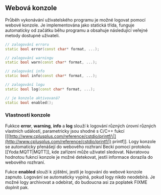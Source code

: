 ## Webová konzole

Průběh vykonávání uživatelského programu je možné logovat pomocí webové konzole. Je implementována jako statická třída, funguje automaticky od začátku běhu programu a obsahuje následující veřejné metody dostupné uživateli.

```cpp
// zalogování erroru
static bool error(const char* format, ...);

// zalogování warningu
static bool warn(const char* format, ...);

// zalogování info
static bool info(const char* format, ...);

// zalogování logu
static bool log(const char* format, ...);

// je konzole aktivovaná?
static bool enabled();
```

### Vlastnosti konzole

Fukkce **error**, **warning**, **info** a **log** slouží k logování různých úrovní různých vlastních událostí, parametricky jsou shodné s C/C++ fukcí \[\[[http://www.cplusplus.com/reference/cstdio/printf/\|](http://www.cplusplus.com/reference/cstdio/printf/|) printf\]\]. Logy konzole se automaticky přenášejí do webového rozhraní Becki pomocí protokolu \[\[Yoda:MQTT\|MQTT\]\], kde zařízení může uživatel sledovat. Návratovou hodnotou fukncí konzole je možné detekovat, jestli informace dorazila do webového rozhraní.

Fukce **enabled** slouží k zjištění, jestli je logování do webové konzole zapnuto. Logování se automaticky vypíná, pokud logy nikdo neodebírá. Je možné logy archivovat a odebírat, do budoucna asi za poplatek FIXME doplnit pak.

